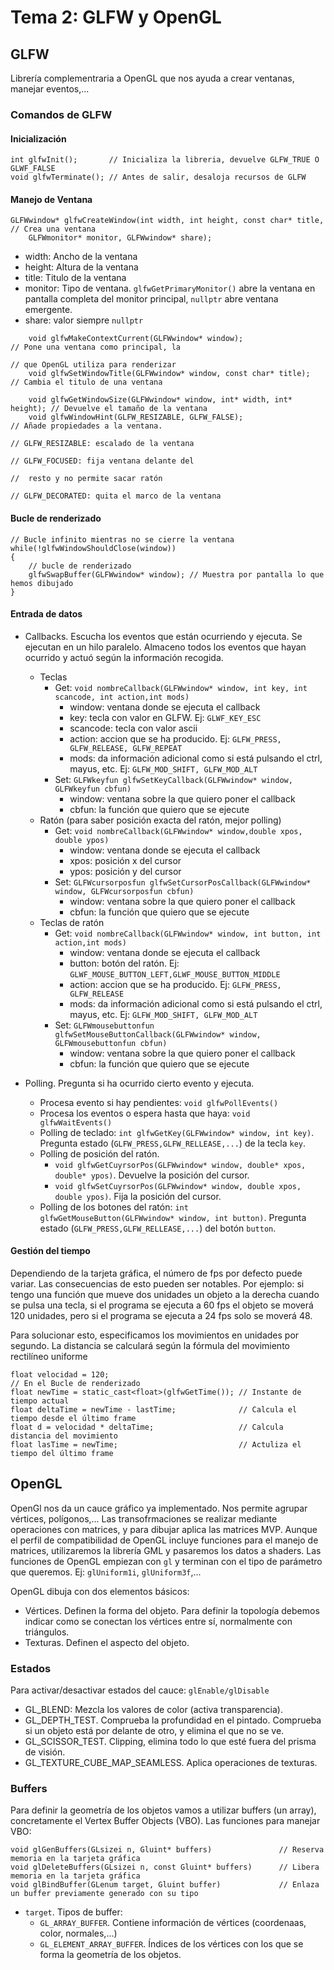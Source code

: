# Tema 2: GLFW y OpenGL
## GLFW

Librería complementraria a OpenGL que nos ayuda a crear ventanas, manejar eventos,...

### Comandos de GLFW

#### Inicialización

	int glfwInit(); 	  // Inicializa la libreria, devuelve GLFW_TRUE O GLWF_FALSE
	void glfwTerminate(); // Antes de salir, desaloja recursos de GLFW

#### Manejo de Ventana

	GLFWwindow* glfwCreateWindow(int width, int height, const char* title,  // Crea una ventana
		GLFWmonitor* monitor, GLFWwindow* share); 

- width: Ancho de la ventana
- height: Altura de la ventana
- title: Titulo de la ventana
- monitor: Tipo de ventana. `glfwGetPrimaryMonitor()` abre la ventana en pantalla completa del monitor principal, `nullptr` abre ventana emergente.
- share: valor siempre `nullptr`

```
	void glfwMakeContextCurrent(GLFWwindow* window);    				 // Pone una ventana como principal, la  
																		 // que OpenGL utiliza para renderizar
	void glfwSetWindowTitle(GLFWwindow* window, const char* title); 	 // Cambia el titulo de una ventana

	void glfwGetWindowSize(GLFWwindow* window, int* width, int* height); // Devuelve el tamaño de la ventana
	void glfwWindowHint(GLFW_RESIZABLE, GLFW_FALSE);					 // Añade propiedades a la ventana.
																		 // GLFW_RESIZABLE: escalado de la ventana
																		 // GLFW_FOCUSED: fija ventana delante del
																		 //  resto y no permite sacar ratón
																		 // GLFW_DECORATED: quita el marco de la ventana
```
#### Bucle de renderizado

	// Bucle infinito mientras no se cierre la ventana
	while(!glfwWindowShouldClose(window))
	{
		// bucle de renderizado
		glfwSwapBuffer(GLFWwindow* window); // Muestra por pantalla lo que hemos dibujado
	}

#### Entrada de datos

- Callbacks. Escucha los eventos que están ocurriendo y ejecuta. Se ejecutan en un hilo paralelo. Almaceno todos los eventos que hayan ocurrido y actuó según la información recogida.
	- Teclas
		- Get: `void nombreCallback(GLFWwindow* window, int key, int scancode, int action,int mods)`
			- window: ventana donde se ejecuta el callback
			- key: tecla con valor en GLFW. Ej: `GLWF_KEY_ESC`
			- scancode: tecla con valor ascii
			- action: accion que se ha producido. Ej: `GLFW_PRESS, GLFW_RELEASE, GLFW_REPEAT`
			- mods: da información adicional como si está pulsando el ctrl, mayus, etc. Ej: `GLFW_MOD_SHIFT, GLFW_MOD_ALT`
		- Set: `GLFWkeyfun glfwSetKeyCallback(GLFWwindow* window, GLFWkeyfun cbfun)`
			- window: ventana sobre la que quiero poner el callback
			- cbfun: la función que quiero que se ejecute
	- Ratón (para saber posición exacta del ratón, mejor polling)
		- Get: `void nombreCallback(GLFWwindow* window,double xpos, double ypos)`
			- window: ventana donde se ejecuta el callback
			- xpos: posición x del cursor
			- ypos: posición y del cursor
		- Set: `GLFWcursorposfun glfwSetCursorPosCallback(GLFWwindow* window, GLFWcursorposfun cbfun)`
			- window: ventana sobre la que quiero poner el callback
			- cbfun: la función que quiero que se ejecute
	- Teclas de ratón
		- Get: `void nombreCallback(GLFWwindow* window, int button, int action,int mods)`
			- window: ventana donde se ejecuta el callback
			- button: botón del ratón. Ej: `GLWF_MOUSE_BUTTON_LEFT,GLWF_MOUSE_BUTTON_MIDDLE`
			- action: accion que se ha producido. Ej: `GLFW_PRESS, GLFW_RELEASE`
			- mods: da información adicional como si está pulsando el ctrl, mayus, etc. Ej: `GLFW_MOD_SHIFT, GLFW_MOD_ALT`
		- Set: `GLFWmousebuttonfun glfwSetMouseButtonCallback(GLFWwindow* window, GLFWmousebuttonfun cbfun)`
			- window: ventana sobre la que quiero poner el callback
			- cbfun: la función que quiero que se ejecute

- Polling. Pregunta si ha ocurrido cierto evento y ejecuta.
	- Procesa evento si hay pendientes: `void glfwPollEvents()`
	- Procesa los eventos o espera hasta que haya: `void glfwWaitEvents()`
	- Polling de teclado: `int glfwGetKey(GLFWwindow* window, int key)`. Pregunta estado (`GLFW_PRESS,GLFW_RELLEASE,...`) de la tecla `key`.
	- Polling de posición del ratón. 
		-	`void glfwGetCuyrsorPos(GLFWwindow* window, double* xpos, double* ypos)`. Devuelve la posición del cursor.
		- 	`void glfwSetCuyrsorPos(GLFWwindow* window, double xpos, double ypos)`. Fija la posición del cursor. 
	- Polling de los botones del ratón: `int glfwGetMouseButton(GLFWwindow* window, int button)`. Pregunta estado (`GLFW_PRESS,GLFW_RELLEASE,...`) del botón `button`.

#### Gestión del tiempo

Dependiendo de la tarjeta gráfica, el número de fps por defecto puede variar. Las consecuencias de esto pueden ser notables. Por ejemplo: si tengo una función que mueve dos unidades un objeto a la derecha cuando se pulsa una tecla, si el programa se ejecuta a 60 fps el objeto se moverá 120 unidades, pero si el programa se ejecuta a 24 fps solo se moverá 48.

Para solucionar esto, especificamos los movimientos en unidades por segundo. La distancia se calculará según la fórmula del movimiento rectilíneo uniforme

	float velocidad = 120; 							   
	// En el Bucle de renderizado
	float newTime = static_cast<float>(glfwGetTime()); // Instante de tiempo actual
	float deltaTime = newTime - lastTime;			   // Calcula el tiempo desde el último frame
	float d = velocidad * deltaTime;				   // Calcula distancia del movimiento
	float lasTime = newTime;						   // Actuliza el tiempo del último frame

## OpenGL

OpenGl nos da un cauce gráfico ya implementado. Nos permite agrupar vértices, polígonos,... Las transofrmaciones se realizar mediante operaciones con matrices, y para dibujar aplica las matrices MVP. Aunque el perfil de compatibilidad de OpenGL incluye funciones para el manejo de matrices, utilizaremos la librería GML y pasaremos los datos a shaders. Las funciones de OpenGL empiezan con `gl` y terminan con el tipo de parámetro que queremos. Ej: `glUniform1i`, `glUniform3f`,...

OpenGL dibuja con dos elementos básicos:
- Vértices. Definen la forma del objeto. Para definir la topología debemos indicar como se conectan los vértices entre sí, normalmente con triángulos.
- Texturas. Definen el aspecto del objeto.

### Estados

Para activar/desactivar estados del cauce: `glEnable/glDisable`

- GL_BLEND: Mezcla los valores de color (activa transparencia).
- GL_DEPTH_TEST. Comprueba la profundidad en el pintado. Comprueba si un objeto está por delante de otro, y elimina el que no se ve.
- GL_SCISSOR_TEST. Clipping, elimina todo lo que esté fuera del prisma de visión.
- GL_TEXTURE_CUBE_MAP_SEAMLESS. Aplica operaciones de texturas.

### Buffers

Para definir la geometría de los objetos vamos a utilizar buffers (un array), concretamente el Vertex Buffer Objects (VBO). Las funciones para manejar VBO:

	void glGenBuffers(GLsizei n, Gluint* buffers)				// Reserva memoria en la tarjeta gráfica
	void glDeleteBuffers(GLsizei n, const Gluint* buffers)		// Libera memoria en la tarjeta gráfica
	void glBindBuffer(GLenum target, Gluint buffer)				// Enlaza un buffer previamente generado con su tipo
- `target`. Tipos de buffer:
	- `GL_ARRAY_BUFFER`. Contiene información de vértices (coordenaas, color, normales,...)
	- `GL_ELEMENT_ARRAY_BUFFER`. Índices de los vértices con los que se forma la geometría de los objetos.

	